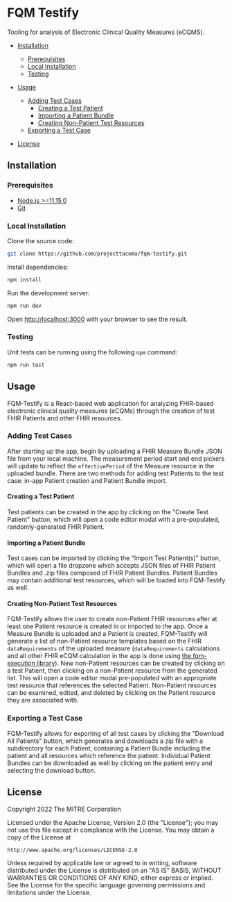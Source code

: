 # FQM Testify

Tooling for analysis of Electronic Clinical Quality Measures (eCQMS).

- [Installation](#installation)

  - [Prerequisites](#prerequisites)
  - [Local Installation](#local-installation)
  - [Testing](#testing)

- [Usage](#usage)

  - [Adding Test Cases](#adding-test-cases)
    - [Creating a Test Patient](#creating-a-test-patient)
    - [Importing a Patient Bundle](#importing-a-patient-bundle)
    - [Creating Non-Patient Test Resources](#creating-non-patient-test-resources)
  - [Exporting a Test Case](#exporting-a-test-case)

- [License](#license)

## Installation

### Prerequisites

- [Node.js >=11.15.0](https://nodejs.org/en/)
- [Git](https://git-scm.com/)

### Local Installation

Clone the source code:

```bash
git clone https://github.com/projecttacoma/fqm-testify.git
```

Install dependencies:

```bash
npm install
```

Run the development server:

```bash
npm run dev
```

Open [http://localhost:3000](http://localhost:3000) with your browser to see the result.

### Testing

Unit tests can be running using the following `npm` command:

```bash
npm run test
```

## Usage

FQM-Testify is a React-based web application for analyzing FHIR-based electronic clinical quality measures (eCQMs) through the creation of test FHIR Patients and other FHIR resources.

### Adding Test Cases

After starting up the app, begin by uploading a FHIR Measure Bundle JSON file from your local machine. The measurement period start and end pickers will update to reflect the `effectivePeriod` of the Measure resource in the uploaded bundle. There are two methods for adding test Patients to the test case: in-app Patient creation and Patient Bundle import.

#### Creating a Test Patient

Test patients can be created in the app by clicking on the "Create Test Patient" button, which will open a code editor modal with a pre-populated, randomly-generated FHIR Patient.

#### Importing a Patient Bundle

Test cases can be imported by clicking the "Import Test Patient(s)" button, which will open a file dropzone which accepts JSON files of FHIR Patient Bundles and .zip files composed of FHIR Patient Bundles. Patient Bundles may contain additional test resources, which will be loaded into FQM-Testify as well.

#### Creating Non-Patient Test Resources

FQM-Testify allows the user to create non-Patient FHIR resources after at least one Patient resource is created in or imported to the app. Once a Measure Bundle is uploaded and a Patient is created, FQM-Testify will generate a list of non-Patient resource templates based on the FHIR `dataRequirements` of the uploaded measure (`dataRequirements` calculations and all other FHIR eCQM calculation in the app is done using [the fqm-execution library](https://github.com/projecttacoma/fqm-execution)). New non-Patient resources can be created by clicking on a test Patient, then clicking on a non-Patient resource from the generated list. This will open a code editor modal pre-populated with an appropriate test resource that references the selected Patient. Non-Patient resources can be examined, edited, and deleted by clicking on the Patient resource they are associated with.

### Exporting a Test Case

FQM-Testify allows for exporting of all test cases by clicking the "Download All Patients" button, which generates and downloads a zip file with a subdirectory for each Patient, containing a Patient Bundle including the patient and all resources which reference the patient. Individual Patient Bundles can be downloaded as well by clicking on the patient entry and selecting the download button.

## License

Copyright 2022 The MITRE Corporation

Licensed under the Apache License, Version 2.0 (the "License"); you may not use this file except in compliance with the License. You may obtain a copy of the License at

```bash
http://www.apache.org/licenses/LICENSE-2.0
```

Unless required by applicable law or agreed to in writing, software distributed under the License is distributed on an "AS IS" BASIS, WITHOUT WARRANTIES OR CONDITIONS OF ANY KIND, either express or implied. See the License for the specific language governing permissions and limitations under the License.
